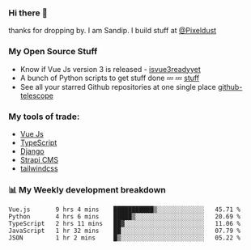 ### Hi there 👋

thanks for dropping by.
I am Sandip. I build stuff at [@Pixeldust](github.com/pixeldust-in/)

###  **My Open Source Stuff**

 - Know if Vue Js version 3 is released -  [isvue3readyyet](https://github.com/sandiprb/isvue3readyyet)
 - A bunch of Python scripts to get stuff done 💤 💤 [stuff](https://github.com/sandiprb/stuff)
 - See all your starred Github repositories at one single place [github-telescope](https://github.com/sandiprb/github-telescope)



###  **My tools of trade:**
 - [Vue Js](https://github.com/vuejs/vue/)
 - [TypeScript](https://github.com/microsoft/TypeScript)
 - [Django](github.com/django/django)
 - [Strapi CMS](github.com/strapi/strapi)
 - [tailwindcss](https://github.com/tailwindlabs/tailwindcss)


###  📊 **My Weekly development breakdown**
<!--START_SECTION:waka-->
```text
Vue.js       9 hrs 4 mins    ███████████▒░░░░░░░░░░░░░   45.71 % 
Python       4 hrs 6 mins    █████▒░░░░░░░░░░░░░░░░░░░   20.69 % 
TypeScript   2 hrs 11 mins   ██▓░░░░░░░░░░░░░░░░░░░░░░   11.06 % 
JavaScript   1 hr 32 mins    ██░░░░░░░░░░░░░░░░░░░░░░░   07.79 % 
JSON         1 hr 2 mins     █▒░░░░░░░░░░░░░░░░░░░░░░░   05.22 % 
```
<!--END_SECTION:waka-->
